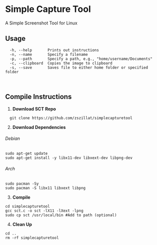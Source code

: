# Simple Capture Tool
A Simple Screenshot Tool for Linux

## Usage
```
  -h, --help       Prints out instructions
  -n, --name       Specify a filename
  -p, --path       Specify a path, e.g., "home/username/Documents"
  -c, --clipboard  Copies the image to clipboard
  -s, --save       Saves file to either home folder or specified folder
```
<br>

## Compile Instructions

1. **Download SCT Repo**
 ```
   git clone https://github.com/zszillat/simplecapturetool
```
2. **Download Dependencies**

###### Debian
```
sudo apt-get update
sudo apt-get install -y libx11-dev libxext-dev libpng-dev
```
###### Arch
```
sudo pacman -Sy
sudo pacman -S libx11 libxext libpng
```
3. **Compile**
```
cd simplecapturetool
gcc sct.c -o sct -lX11 -lXext -lpng
sudo cp sct /usr/local/bin #Add to path (optional)
```
4. **Clean Up**
```
cd ..
rm -rf simplecapturetool
```

